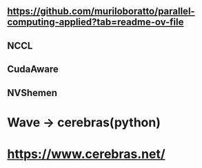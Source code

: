 ## https://github.com/muriloboratto/parallel-computing-applied?tab=readme-ov-file
## NCCL
## CudaAware
## NVShemen
# Wave -> cerebras(python)
# https://www.cerebras.net/
